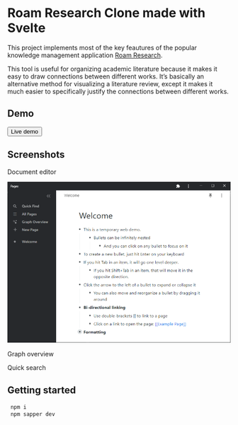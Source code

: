 # Roam Research Clone made with Svelte

<p>This project implements most of the key feautures of the popular knowledge management application <a href="https://roamresearch.com/" 
target="_blank">Roam Research</a>. </p>

<p>This tool is useful for organizing academic literature because it makes it easy to draw connections between different works. It’s basically an alternative method for visualizing a literature review, except it makes it much easier to specifically justify the connections between different works.</p>

## Demo

<a href="https://roam-research-clone.netlify.app/" 
target="_blank" >
    <button>Live demo</button>
</a>


## Screenshots

Document editor

![](/static/screenshot1.png)


Graph overview

Quick search

## Getting started

```
 npm i    
 npm sapper dev  
```